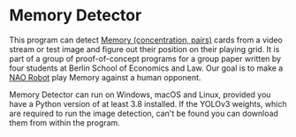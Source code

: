 # Memory Detector

This program can detect [Memory (concentration, pairs)](https://en.wikipedia.org/wiki/Concentration_(card_game)) cards
from a video stream or test image and figure out their position on their playing grid. It is part of a group of
proof-of-concept programs for a group paper written by four students at Berlin School of Economics and Law. Our goal is
to make a [NAO Robot](https://en.wikipedia.org/wiki/Nao_(robot)) play Memory against a human opponent.

Memory Detector can run on Windows, macOS and Linux, provided you have a Python version of at least 3.8 installed. If
the YOLOv3 weights, which are required to run the image detection, can't be found you can download them from within the
program.